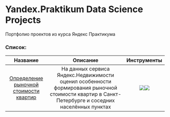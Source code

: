 # Yandex.Praktikum Data Science Projects
 Портфолио проектов из курса Яндекс Практикума

###  Список:
| Название | Описание | Инструменты |
| :--------: | :-------: | :-------: |
|[Определение рыночной стоимости квартир](https://github.com/Jilopchick/Data-Science/tree/main/Projects-from-courses/Research-of-apartment-sale-ads) |На данных сервиса Яндекс.Недвижимости оценил особенности формирования рыночной стоимости квартир в Санкт-Петербурге и соседних населённых пунктах|<img src="https://img.shields.io/badge/Pandas-black?style=flat-square&logo=pandas&logoColor=orange"/><img src="https://img.shields.io/badge/MatPlotlib-black?style=flat-square"/>|
